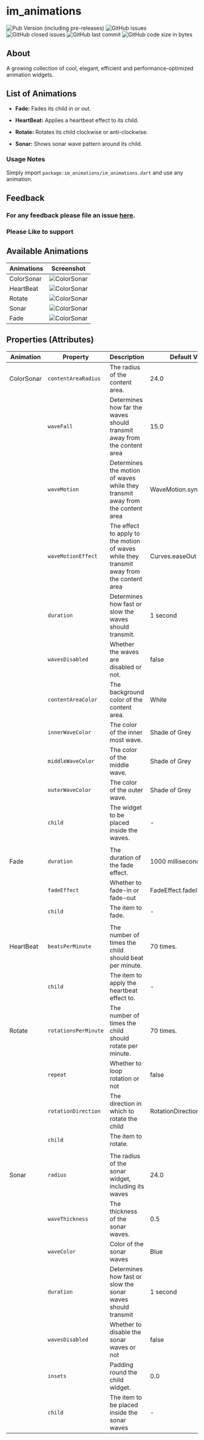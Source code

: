 # im_animations

![Pub Version (including pre-releases)](https://img.shields.io/pub/v/im_animations?include_prereleases)
![GitHub issues](https://img.shields.io/github/issues-raw/imujtaba8488/im_animations)
![GitHub closed issues](https://img.shields.io/github/issues-closed-raw/imujtaba8488/im_animations)
![GitHub last commit](https://img.shields.io/github/last-commit/imujtaba8488/im_animations)
![GitHub code size in bytes](https://img.shields.io/github/languages/code-size/imujtaba8488/im_animations)

## About

A growing collection of cool, elegant, efficient and performance-optimized
animation widgets.

## List of Animations

* __Fade:__ Fades its child in or out.

* __HeartBeat:__ Applies a heartbeat effect to its child.

* __Rotate:__ Rotates its child clockwise or anti-clockwise.

* __Sonar:__ Shows sonar wave pattern around its child.

### Usage Notes

Simply import `package:im_animations/im_animations.dart` and use any animation.

## Feedback

### For any feedback please file an issue **[here](https://github.com/imujtaba8488/im_animations/issues).**

### Please **Like** to **support**

## Available Animations

 **Animations** | **Screenshot**
----------------|----------------
 ColorSonar     |![ColorSonar](https://github.com/imujtaba8488/showcase/blob/master/im_animations/color_sonar_01.gif)
 HeartBeat      |![ColorSonar](https://github.com/imujtaba8488/showcase/blob/master/im_animations/heartbeat_01.gif)
 Rotate         |![ColorSonar](https://github.com/imujtaba8488/showcase/blob/master/im_animations/rotate_01.gif)
 Sonar          |![ColorSonar](https://github.com/imujtaba8488/showcase/blob/master/im_animations/sonar_01.gif)
 Fade           |![ColorSonar](https://github.com/imujtaba8488/showcase/blob/master/im_animations/fade_01.gif)

## Properties (Attributes)

 **Animation** | **Property**           | **Description**                                                                             | **Default  Value**
---------------|------------------------|---------------------------------------------------------------------------------------------|------------------------------
 ColorSonar    | `contentAreaRadius`    | The radius of the content area\.                                                            | 24.0
               | `waveFall`             | Determines how far the waves should transmit away from the content area                     | 15.0                        
               | `waveMotion`           | Determines the motion of waves while they transmit away from the content area               | WaveMotion.synced           
               | `waveMotionEffect`     | The effect to apply to the motion of waves while they transmit away from the content area   | Curves.easeOut              
               | `duration`             | Determines how fast or slow the waves should transmit\.                                     | 1 second                     
               | `wavesDisabled`        | Whether the waves are disabled or not\.                                                     | false                        
               | `contentAreaColor`     | The background color of the content area\.                                                  | White                        
               | `innerWaveColor`       | The color of the inner most wave\.                                                          | Shade of Grey                
               | `middleWaveColor`      | The color of the middle wave\.                                                              | Shade of Grey                
               | `outerWaveColor`       | The color of the outer wave\.                                                               | Shade of Grey                
               | `child`                | The widget to be placed inside the waves\.                                                  | \-                           
               |                        |                                                                                             |                              
 Fade          | `duration`             | The duration of the fade effect\.                                                           | 1000 milliseconds
               | `fadeEffect`           | Whether to fade\-in or fade\-out                                                            | FadeEffect\.fadeIn
               | `child`                | The item to fade\.                                                                          | \-
               |                        |                                                                                             |
 HeartBeat     | `beatsPerMinute`       | The number of times the child should beat per minute\.                                      | 70 times\.
               | `child`                | The item to apply the heartbeat effect to\.                                                 | \-
 Rotate        | `rotationsPerMinute`   | The number of times the child should rotate per minute\.                                    | 70 times\.
               | `repeat`               | Whether to loop rotation or not                                                             | false
               | `rotationDirection`    | The direction in which to rotate the child                                                  | RotationDirection\.clockwise
               | `child`                | The item to rotate\.                                                                        |
               |                        |                                                                                             |
 Sonar         | `radius`               | The radius of the sonar widget, including its waves                                         | 24\.0
               | `waveThickness`        | The thickness of the sonar waves\.                                                          | 0\.5
               | `waveColor`            | Color of the sonar waves                                                                    | Blue
               | `duration`             | Determines how fast or slow the sonar waves should transmit                                 | 1 second
               | `wavesDisabled`        | Whether to disable the sonar waves or not                                                   | false
               | `insets`               | Padding round the child widget\.                                                            | 0\.0
               | `child`                | The item to be placed inside the sonar waves                                                | \-

